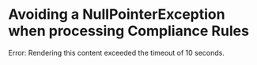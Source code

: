 # Avoiding a NullPointerException when processing Compliance Rules

Error: Rendering this content exceeded the timeout of 10 seconds.